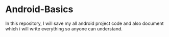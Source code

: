 # Android-Basics
In this repository, I will save my all android project code and also document which i will write everything so anyone can understand.
